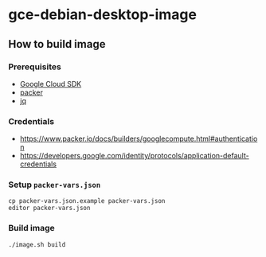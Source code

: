 # gce-debian-desktop-image

## How to build image

### Prerequisites

* [Google Cloud SDK](https://cloud.google.com/sdk/)
* [packer](https://www.packer.io/)
* [jq](https://stedolan.github.io/jq/)

### Credentials

* https://www.packer.io/docs/builders/googlecompute.html#authentication
* https://developers.google.com/identity/protocols/application-default-credentials

### Setup `packer-vars.json`

```shell
cp packer-vars.json.example packer-vars.json
editor packer-vars.json
```

### Build image

```shell
./image.sh build
```


